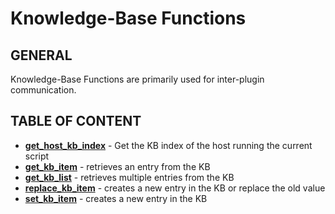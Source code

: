 # Knowledge-Base Functions

## GENERAL

Knowledge-Base Functions are primarily used for inter-plugin communication.

## TABLE OF CONTENT

- **[get_host_kb_index](get_host_kb_index.md)** - Get the KB index of the host running the current script
- **[get_kb_item](get_kb_item.md)** - retrieves an entry from the KB
- **[get_kb_list](get_kb_list.md)** - retrieves multiple entries from the KB
- **[replace_kb_item](replace_kb_item.md)** - creates a new entry in the KB or replace the old value
- **[set_kb_item](set_kb_item.md)** - creates a new entry in the KB
